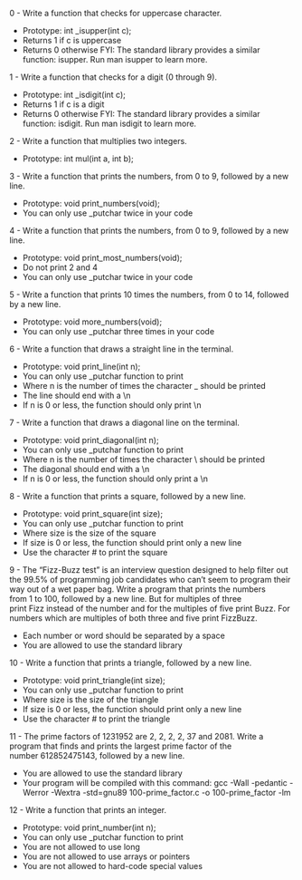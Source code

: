 0 - Write a function that checks for uppercase character.
* Prototype: int _isupper(int c);
* Returns 1 if c is uppercase
* Returns 0 otherwise
        FYI: The standard library provides a similar function: isupper. Run man isupper to learn more.

1 - Write a function that checks for a digit (0 through 9).
* Prototype: int _isdigit(int c);
* Returns 1 if c is a digit
* Returns 0 otherwise
       FYI: The standard library provides a similar function: isdigit. Run man isdigit to learn more.

2 - Write a function that multiplies two integers.
* Prototype: int mul(int a, int b);

3 - Write a function that prints the numbers, from 0 to 9, followed by a new line.
* Prototype: void print_numbers(void);
* You can only use _putchar twice in your code

4 - Write a function that prints the numbers, from 0 to 9, followed by a new line.
* Prototype: void print_most_numbers(void);
* Do not print 2 and 4
* You can only use _putchar twice in your code

5 - Write a function that prints 10 times the numbers, from 0 to 14, followed by a new line.
* Prototype: void more_numbers(void);
* You can only use _putchar three times in your code

6 - Write a function that draws a straight line in the terminal.
* Prototype: void print_line(int n);
* You can only use _putchar function to print
* Where n is the number of times the character _ should be printed
* The line should end with a \n
* If n is 0 or less, the function should only print \n

7 - Write a function that draws a diagonal line on the terminal.
* Prototype: void print_diagonal(int n);
* You can only use _putchar function to print
* Where n is the number of times the character \ should be printed
* The diagonal should end with a \n
* If n is 0 or less, the function should only print a \n

8 - Write a function that prints a square, followed by a new line.
* Prototype: void print_square(int size);
* You can only use _putchar function to print
* Where size is the size of the square
* If size is 0 or less, the function should print only a new line
* Use the character # to print the square

9 - The “Fizz-Buzz test” is an interview question designed to help filter out the 99.5% of programming job candidates who can’t seem to program their way out of a wet paper bag.
Write a program that prints the numbers from 1 to 100, followed by a new line. But for multiples of three print Fizz instead of the number and for the multiples of five print Buzz. For numbers which are multiples of both three and five print FizzBuzz.
* Each number or word should be separated by a space
* You are allowed to use the standard library

10 - Write a function that prints a triangle, followed by a new line.
* Prototype: void print_triangle(int size);
* You can only use _putchar function to print
* Where size is the size of the triangle
* If size is 0 or less, the function should print only a new line
* Use the character # to print the triangle

11 - The prime factors of 1231952 are 2, 2, 2, 2, 37 and 2081.
Write a program that finds and prints the largest prime factor of the number 612852475143, followed by a new line.
* You are allowed to use the standard library
* Your program will be compiled with this command: gcc -Wall -pedantic -Werror -Wextra -std=gnu89 100-prime_factor.c -o 100-prime_factor -lm

12 - Write a function that prints an integer.
* Prototype: void print_number(int n);
* You can only use _putchar function to print
* You are not allowed to use long
* You are not allowed to use arrays or pointers
* You are not allowed to hard-code special values

